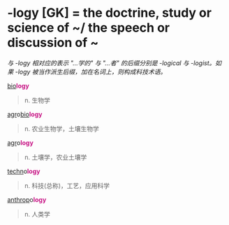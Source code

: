 # -logy [GK] = the doctrine, study or science of ~/ the speech or discussion of ~

*与 -logy 相对应的表示 "...学的" 与 "...者" 的后缀分别是 -logical 与 -logist。如果 -logy 被当作派生后缀，加在名词上，则构成科技术语。*

[bio](_bi_.md)<b style="color: #C71585;">logy</b>
> n. 生物学

[agr](_agr_.md)o[bio](_bi_.md)<b style="color: #C71585;">logy</b>
> n. 农业生物学，土壤生物学

[agr](_agr_.md)o<b style="color: #C71585;">logy</b>
> n. 土壤学，农业土壤学

[techn](_techn_.md)o<b style="color: #C71585;">logy</b>
> n. 科技(总称)，工艺，应用科学

[anthrop](_anthrop_.md)o<b style="color: #C71585;">logy</b>
> n. 人类学